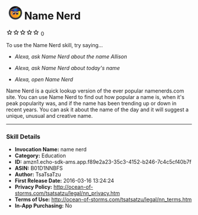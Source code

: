 # &nbsp;<img src="app_icon" alt="Name Nerd icon" width="36"> Name Nerd
![0 stars](../../../images/ic_star_border_black_18dp_1x.png)![0 stars](../../../images/ic_star_border_black_18dp_1x.png)![0 stars](../../../images/ic_star_border_black_18dp_1x.png)![0 stars](../../../images/ic_star_border_black_18dp_1x.png)![0 stars](../../../images/ic_star_border_black_18dp_1x.png) 0

To use the Name Nerd skill, try saying...

* *Alexa, ask Name Nerd about the name Allison*

* *Alexa, ask Name Nerd about today's name*

* *Alexa, open Name Nerd*

Name Nerd is a quick lookup version of the ever popular namenerds.com site. You can use Name Nerd to find out how popular a name is, when it's peak popularity was, and if the name has been trending up or down in recent years. You can ask it about the name of the day and it will suggest a unique, unusual and creative name.

***

### Skill Details

* **Invocation Name:** name nerd
* **Category:** Education
* **ID:** amzn1.echo-sdk-ams.app.f89e2a23-35c3-4152-b246-7c4c5cf40b7f
* **ASIN:** B01D1NNBFS
* **Author:** TsaTsaTzu
* **First Release Date:** 2016-03-16 13:24:24
* **Privacy Policy:** http://ocean-of-storms.com/tsatsatzu/legal/nn_privacy.htm
* **Terms of Use:** http://ocean-of-storms.com/tsatsatzu/legal/nn_terms.htm
* **In-App Purchasing:** No
